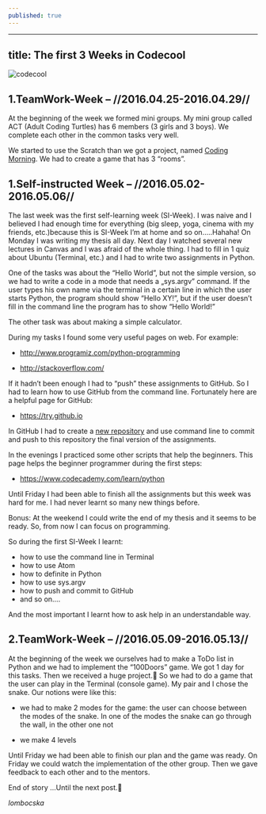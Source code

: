 ```yaml
---
published: true
---
```

---
title: The first 3 Weeks in Codecool
---

![codecool](/blog/img/img_posts/codecool_1-3.jpg "codecool")

## 1.TeamWork-Week  –  //2016.04.25-2016.04.29//


At the beginning of the week we formed mini groups. My mini group called ACT (Adult Coding Turtles) has 6 members (3 girls and 3 boys). We complete each other in the common tasks very well.

We started to use the Scratch than we got a project, named [Coding Morning](https://scratch.mit.edu/projects/107239803/). We had to create a game that has 3 “rooms”.

 

## 1.Self-instructed Week  – //2016.05.02-2016.05.06//


The last week was the first self-learning week (SI-Week). I was naive and I believed I had enough time for everything (big sleep, yoga, cinema with my friends, etc.)because this is SI-Week I’m at home and so on…..Hahaha!  On Monday I was writing my thesis all day. Next day I watched several new lectures in Canvas and I was afraid of the whole thing. I had to fill in 1 quiz about Ubuntu (Terminal, etc.) and I had to write two assignments in Python.

One of the tasks was about the “Hello World”, but not the simple version, so we had to write a code in a mode that needs a „sys.argv” command. If the user types his own name via the terminal in a certain line in which the user starts Python, the program should show “Hello XY!”, but if the user doesn’t fill in the command line the program has to show “Hello World!”

The other task was about making a simple calculator.

During my tasks I found some very useful pages on web. For example:

- http://www.programiz.com/python-programming

- http://stackoverflow.com/


If it hadn’t been enough I had to “push” these assignments to GitHub. So I had to learn how to use GitHub from the command line. Fortunately here are a helpful page for GitHub:

- https://try.github.io

In GitHub I had to create a [new repository](https://github.com/lombocska/hello_world_lombos.monika) and use command line to commit and push to this repository the final version of the assignments.


In the evenings I practiced some other scripts that help the beginners. This page helps the beginner programmer during the first steps:

- https://www.codecademy.com/learn/python


Until Friday I had been able to finish all the assignments but this week was hard for me.
I had never learnt so many new things before.


Bonus: At the weekend I could write the end of my thesis and it seems to be ready. So, from now I can focus on programming.

So during the first SI-Week I learnt:

- how to use the command line in Terminal
- how to use Atom
- how to definite in Python
- how to use sys.argv
- how to push and commit to GitHub
- and so on….


And the most important I learnt how to ask help in an understandable way.

 

## 2.TeamWork-Week – //2016.05.09-2016.05.13//


At the beginning of the week we ourselves had to make a ToDo list in Python and we had to implement the “100Doors” game. We got 1 day for this tasks. Then we received a huge project.🙂 So we had to do a game that the user can play in the Terminal (console game). My pair and I chose the snake. Our notions were like this:

- we had to make 2 modes for the game: the user can choose between the modes of the snake. In one of the modes the snake can go through the wall, in the other one not

- we make 4 levels


Until Friday we had been able to finish our plan and the game was ready. On Friday we could watch the implementation of the other group. Then we gave feedback to each other and to the mentors.

End of story …Until the next post.🙂

_lombocska_
